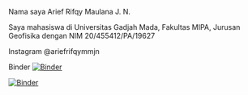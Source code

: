  Nama saya Arief Rifqy Maulana J. N.

 Saya mahasiswa di Universitas Gadjah Mada, Fakultas MIPA, Jurusan Geofisika
 dengan NIM 20/455412/PA/19627

 Instagram @ariefrifqymmjn

Binder
[![Binder](https://mybinder.org/badge_logo.svg)](https://mybinder.org/v2/gh/armjn7/Praktikum-Metode-Komputasi/HEAD)


[![Binder](https://mybinder.org/badge_logo.svg)](https://mybinder.org/v2/gh/armjn7/Praktikum-Metode-Komputasi/HEAD?urlpath=https%3A%2F%2Fgithub.com%2Farmjn7%2FPraktikum-Metode-Komputasi%2Fblob%2Fmain%2Fhalo.py)
